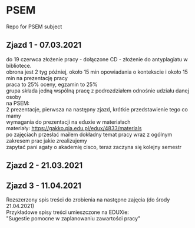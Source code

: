 # PSEM
Repo for PSEM subject

## Zjazd 1 - 07.03.2021
do 19 czerwca złożenie pracy - dołączone CD - złożenie do antyplagiatu w bibliotece.  
obrona jest 2 tyg później, około 15 min opowiadania o kontekscie i około 15 min na prezentację pracy  
praca to 25% oceny, egzamin to 25%  
grupa składa jedną wspólną pracę z podrozdziałem odnośnie udziału danej osoby  
na PSEM:  
2 prezentacje, pierwsza na następny zjazd, krótkie przedstawienie tego co mamy  
wymagania do prezentacji na eduxie w materiałach  
materiały: https://gakko.pja.edu.pl/edux/4833/materials  
po zajęciach przesłać mailem dokładny temat pracy wraz z ogólnym zakresem prac jakie zrealizujemy  
zapytać pani agaty o akademię cisco, teraz zaczyna się kolejny semestr  

## Zjazd 2 - 21.03.2021

## Zjazd 3 - 11.04.2021
Rozszerzony spis treści do zrobienia na następne zajęcia (do środy 21.04.2021)  
Przykładowe spisy treści umieszczone na EDUXie:  
"Sugestie pomocne w zaplanowaniu zawartości pracy"  